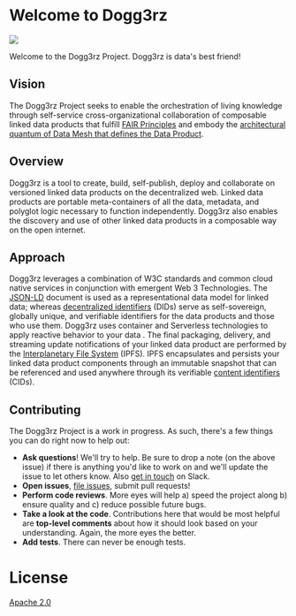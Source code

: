 # Welcome to Dogg3rz 
[![](https://img.shields.io/discord/866696425597042718?label=Chat%20On%20Discord&logo=Discord&style=plastic)](https://discord.gg/5m9cwHQe)

Welcome to the Dogg3rz Project. Dogg3rz is data's best friend!

## Vision 

The Dogg3rz Project seeks to enable  the orchestration of living knowledge through self-service cross-organizational collaboration of composable linked data products that fulfill [FAIR Principles](https://www.nature.com/articles/sdata201618.pdf) and embody the [architectural quantum of Data Mesh that defines the Data Product](https://martinfowler.com/articles/data-mesh-principles.html#LogicalArchitecturedataProductTheArchitecturalQuantum).

## Overview

Dogg3rz is a tool to create, build, self-publish, deploy and collaborate on versioned linked data products on the decentralized web.  Linked data products are portable meta-containers  of all the data, metadata, and polyglot logic necessary to function independently.  Dogg3rz  also enables the discovery and use of other linked data products in a composable way on the open internet. 


## Approach

Dogg3rz  leverages a combination of W3C  standards and common cloud native services in conjunction with emergent  Web 3 Technologies.  The [JSON-LD](https://www.w3.org/TR/json-ld/) document  is used as a representational data model for linked data; whereas [decentralized identifiers](https://www.w3.org/TR/did-core/) (DIDs) serve as self-sovereign, globally unique, and verifiable identifiers for the data products and those who use them.  Dogg3rz uses container and Serverless technologies to apply reactive behavior to your data .   The final packaging, delivery, and streaming update notifications  of your linked data product  are performed by the [Interplanetary File System](https://ipfs.io) (IPFS).  IPFS encapsulates and persists your linked data product components through an immutable snapshot that can be referenced and used anywhere through its verifiable [content identifiers](https://docs.ipfs.io/concepts/content-addressing/) (CIDs). 


## Contributing

The Dogg3rz Project is a work in progress. As such, there's a few things you can do right now to help out:

-   **Ask questions**! We'll try to help. Be sure to drop a note (on the above issue) if there is anything you'd like to work on and we'll update the issue to let others know. Also [get in touch](https://slack.textile.io) on Slack.
-   **Open issues**, [file issues](https://github.com/datacequia/go-dogg3rz/issues), submit pull requests!
-   **Perform code reviews**. More eyes will help a) speed the project along b) ensure quality and c) reduce possible future bugs.
-   **Take a look at the code**. Contributions here that would be most helpful are **top-level comments** about how it should look based on your understanding. Again, the more eyes the better.
-   **Add tests**. There can never be enough tests.

# License

[Apache 2.0](LICENSE)
